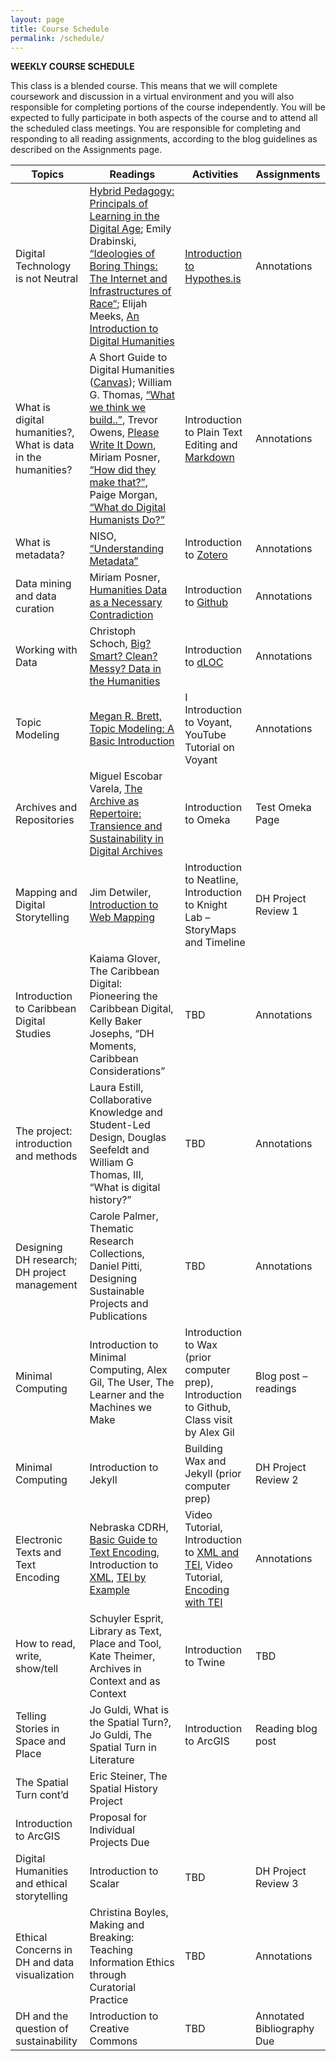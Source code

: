 ```yaml
---
layout: page
title: Course Schedule
permalink: /schedule/
---
```


__WEEKLY COURSE SCHEDULE__

This class is a blended course. This means that we will complete coursework and discussion in a virtual environment and you will also responsible for completing portions of the course independently. You will be expected to fully participate in both aspects of the course and to attend all the scheduled class meetings.  You are responsible for completing and responding to all reading assignments, according to the blog guidelines as described on the Assignments page.

|	Topics  |	Readings  |	Activities | Assignments |
| ------------ |  ---------- |  ----------- |    ---------- |
| Digital Technology is not Neutral | [Hybrid Pedagogy: Principals of Learning in the Digital Age](https://hybridpedagogy.org/bill-rights-principles-learning-digital-age/); Emily Drabinski, [“Ideologies of Boring Things: The Internet and Infrastructures of Race“](https://lareviewofbooks.org/article/ideologies-of-boring-things-the-internet-and-infrastructures-of-race/); Elijah Meeks, [An Introduction to Digital Humanities](https://youtu.be/AvZToQSX244) | [Introduction to Hypothes.is](https://web.hypothes.is/)| Annotations |
| What is digital humanities?, What is data in the humanities? | A Short Guide to Digital Humanities ([Canvas](assets/shortguide_dh.pdf)); William G. Thomas, [“What we think we build..”](http://journalofdigitalhumanities.org/1-1/what-we-think-we-will-build-and-what-we-build-in-digital-humanities-by-will-thomas/), Trevor Owens, [Please Write It Down](http://journalofdigitalhumanities.org/1-1/please-write-it-down-by-trevor-owens/), Miriam Posner, [“How did they make that?”](http://miriamposner.com/blog/how-did-they-make-that/), Paige Morgan, [“What do Digital Humanists Do?”](https://schuyleresprit.com/his115/wp-content/uploads/2021/09/What-do-digital-humanists-do.pdf) | Introduction to Plain Text Editing and [Markdown](https://programminghistorian.org/en/lessons/getting-started-with-markdown) | Annotations |
| What is metadata? | NISO, [“Understanding Metadata”](https://www.lter.uaf.edu/metadata_files/UnderstandingMetadata.pdf) | Introduction to [Zotero](https://www.zotero.org/) | Annotations |
| Data mining and data curation | Miriam Posner, [Humanities Data as a Necessary Contradiction](http://miriamposner.com/blog/humanities-data-a-necessary-contradiction/) | Introduction to [Github](https://github.com/) | Annotations |
| Working with Data | Christoph Schoch, [Big? Smart? Clean? Messy? Data in the Humanities](http://journalofdigitalhumanities.org/2-3/big-smart-clean-messy-data-in-the-humanities/) | Introduction to [dLOC](https://dloc.com/) | Annotations |
| Topic Modeling |	[Megan R. Brett, Topic Modeling: A Basic Introduction](http://journalofdigitalhumanities.org/2-1/topic-modeling-a-basic-introduction-by-megan-r-brett/) | I Introduction to Voyant, YouTube Tutorial on Voyant | Annotations |
| Archives and Repositories | Miguel Escobar Varela, [The Archive as Repertoire: Transience and Sustainability in Digital Archives](http://www.digitalhumanities.org/dhq/vol/10/4/000269/000269.html) | Introduction to Omeka | Test Omeka Page |
| Mapping and Digital Storytelling | Jim Detwiler, [Introduction to Web Mapping](https://web.archive.org/web/20100731081233/https://www.e-education.psu.edu/geog863/book/export/html/1904) | Introduction to Neatline, 	Introduction to Knight Lab – StoryMaps and Timeline | DH Project Review 1 |
| Introduction to Caribbean Digital Studies |	Kaiama Glover, The Caribbean Digital: Pioneering the Caribbean Digital, Kelly Baker Josephs, “DH Moments, Caribbean Considerations” | TBD | Annotations |
| The project: introduction and methods | Laura Estill, Collaborative Knowledge and Student-Led Design, Douglas Seefeldt and William G Thomas, III, “What is digital history?” | TBD | Annotations |
| Designing DH research; DH project management | Carole Palmer, Thematic Research Collections, Daniel Pitti, Designing Sustainable Projects and Publications | TBD | Annotations |
| Minimal Computing	| Introduction to Minimal Computing,  Alex Gil, The User, The Learner and the Machines we Make | Introduction to Wax (prior computer prep), Introduction to Github, Class visit by Alex Gil |Blog post – readings |
| Minimal Computing | Introduction to Jekyll | Building Wax and Jekyll (prior computer prep) | DH Project Review 2 |
| Electronic Texts and Text Encoding | Nebraska CDRH, [Basic Guide to Text Encoding](https://cdrh.unl.edu/articles/basicguide), Introduction to [XML](https://tei-c.org/release/doc/tei-p5-doc/en/html/SG.html), [TEI by Example](https://teibyexample.org/tests/TBED02v00.htm) | Video Tutorial, Introduction to [XML and TEI](https://app.vidgrid.com/view/CvNo3N6ZI9Ey/?sr=vNo00R), Video Tutorial, [Encoding with TEI](https://app.vidgrid.com/view/Oe9Imd6VRiwF/?sr=QVuM6E) | Annotations |
| How to read, write, show/tell | Schuyler Esprit, Library as Text, Place and Tool, Kate Theimer, Archives in Context and as Context | Introduction to Twine | TBD |
| Telling Stories in Space and Place |	Jo Guldi, What is the Spatial Turn?, Jo Guldi, The Spatial Turn in Literature | Introduction to ArcGIS	|Reading blog post |
| The Spatial Turn cont’d |	Eric Steiner, The Spatial History Project |
Introduction to ArcGIS	| Proposal for Individual Projects Due |
| Digital Humanities and ethical storytelling | Introduction to Scalar	| TBD | 	DH Project Review 3 |
| Ethical Concerns in DH and data visualization| Christina Boyles, Making and Breaking: Teaching Information Ethics through Curatorial Practice |	TBD | Annotations |
| DH and the question of sustainability	| Introduction to Creative Commons	| TBD | 	Annotated Bibliography Due |
